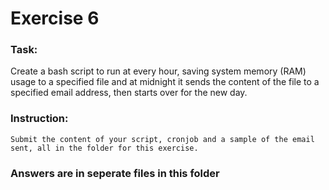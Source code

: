 # Exercise 6

### Task:

Create a bash script to run at every hour, saving system memory (RAM) usage to a specified file and at midnight it sends the content of the file to a specified email address, then starts over for the new day.

### Instruction:

    Submit the content of your script, cronjob and a sample of the email sent, all in the folder for this exercise.

### **Answers are in seperate files in this folder**